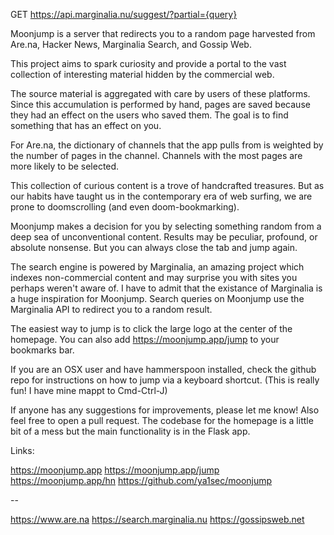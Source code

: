 GET https://api.marginalia.nu/suggest/?partial={query}

Moonjump is a server that redirects you to a random page harvested from Are.na, Hacker News, Marginalia Search, and Gossip Web.

This project aims to spark curiosity and provide a portal to the vast collection of interesting material hidden by the commercial web.

The source material is aggregated with care by users of these platforms. Since this accumulation is performed by hand, pages are saved because they had an effect on the users who saved them. The goal is to find something that has an effect on you.

For Are.na, the dictionary of channels that the app pulls from is weighted by the number of pages in the channel. Channels with the most pages are more likely to be selected.

This collection of curious content is a trove of handcrafted treasures. But as our habits have taught us in the contemporary era of web surfing, we are prone to doomscrolling (and even doom-bookmarking).

Moonjump makes a decision for you by selecting something random from a deep sea of unconventional content. Results may be peculiar, profound, or absolute nonsense. But you can always close the tab and jump again.

The search engine is powered by Marginalia, an amazing project which indexes non-commercial content and may surprise you with sites you perhaps weren't aware of. I have to admit that the existance of Marginalia is a huge inspiration for Moonjump. Search queries on Moonjump use the Marginalia API to redirect you to a random result.

The easiest way to jump is to click the large logo at the center of the homepage. You can also add https://moonjump.app/jump to your bookmarks bar.

If you are an OSX user and have hammerspoon installed, check the github repo for instructions on how to jump via a keyboard shortcut. (This is really fun! I have mine mappt to Cmd-Ctrl-J)

If anyone has any suggestions for improvements, please let me know! Also feel free to open a pull request. The codebase for the homepage is a little bit of a mess but the main functionality is in the Flask app.



Links:

https://moonjump.app
https://moonjump.app/jump
https://moonjump.app/hn
https://github.com/ya1sec/moonjump

--

https://www.are.na
https://search.marginalia.nu
https://gossipsweb.net
